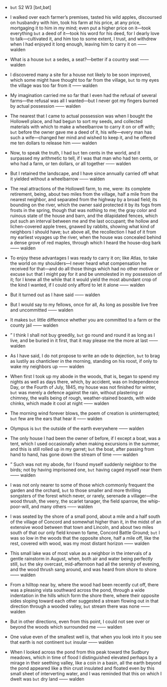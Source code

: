 - `but` S2 W3 [bʌt,bət]



-  I walked over each farmer’s premises, tasted his wild apples, discoursed on husbandry with him, took his farm at his price, at any price, mortgaging it to him in my mind; even put a higher price on it﻿—took everything `but` a deed of it﻿—took his word for his deed, for I dearly love to talk﻿—cultivated it, and him too to some extent, I trust, and withdrew when I had enjoyed it long enough, leaving him to carry it on —— walden

-  What is a house `but` a sedes, a seat?﻿—better if a country seat —— walden

-  I discovered many a site for a house not likely to be soon improved, which some might have thought too far from the village, `but` to my eyes the village was too far from it —— walden

- My imagination carried me so far that I even had the refusal of several farms﻿—the refusal was all I wanted﻿—but I never got my fingers burned by actual possession —— walden

-  The nearest that I came to actual possession was when I bought the Hollowell place, and had begun to sort my seeds, and collected materials with which to make a wheelbarrow to carry it on or off with; `but` before the owner gave me a deed of it, his wife﻿—every man has such a wife﻿—changed her mind and wished to keep it, and he offered me ten dollars to release him —— walden

-  Now, to speak the truth, I had `but` ten cents in the world, and it surpassed my arithmetic to tell, if I was that man who had ten cents, or who had a farm, or ten dollars, or all together —— walden

-  But I retained the landscape, and I have since annually carried off what it yielded without a wheelbarrow —— walden

- The real attractions of the Hollowell farm, to me, were: its complete retirement, being, about two miles from the village, half a mile from the nearest neighbor, and separated from the highway by a broad field; its bounding on the river, which the owner said protected it by its fogs from frosts in the spring, though that was nothing to me; the gray color and ruinous state of the house and barn, and the dilapidated fences, which put such an interval between me and the last occupant; the hollow and lichen-covered apple trees, gnawed by rabbits, showing what kind of neighbors I should have; `but` above all, the recollection I had of it from my earliest voyages up the river, when the house was concealed behind a dense grove of red maples, through which I heard the house-dog bark —— walden

-  To enjoy these advantages I was ready to carry it on; like Atlas, to take the world on my shoulders﻿—I never heard what compensation he received for that﻿—and do all those things which had no other motive or excuse `but` that I might pay for it and be unmolested in my possession of it; for I knew all the while that it would yield the most abundant crop of the kind I wanted, if I could only afford to let it alone —— walden

-  But it turned out as I have said —— walden

-  But I would say to my fellows, once for all, As long as possible live free and uncommitted —— walden

-  It makes `but` little difference whether you are committed to a farm or the county jail —— walden

- ” I think I shall not buy greedily, `but` go round and round it as long as I live, and be buried in it first, that it may please me the more at last —— walden

-  As I have said, I do not propose to write an ode to dejection, `but` to brag as lustily as chanticleer in the morning, standing on his roost, if only to wake my neighbors up —— walden

- When first I took up my abode in the woods, that is, began to spend my nights as well as days there, which, by accident, was on Independence Day, or the Fourth of July, 1845, my house was not finished for winter, `but` was merely a defence against the rain, without plastering or chimney, the walls being of rough, weather-stained boards, with wide chinks, which made it cool at night —— walden

-  The morning wind forever blows, the poem of creation is uninterrupted; `but` few are the ears that hear it —— walden

-  Olympus is `but` the outside of the earth everywhere —— walden

- The only house I had been the owner of before, if I except a boat, was a tent, which I used occasionally when making excursions in the summer, and this is still rolled up in my garret; `but` the boat, after passing from hand to hand, has gone down the stream of time —— walden

- ” Such was not my abode, for I found myself suddenly neighbor to the birds; not by having imprisoned one, `but` having caged myself near them —— walden

-  I was not only nearer to some of those which commonly frequent the garden and the orchard, `but` to those smaller and more thrilling songsters of the forest which never, or rarely, serenade a villager﻿—the wood thrush, the veery, the scarlet tanager, the field sparrow, the whip-poor-will, and many others —— walden

- I was seated by the shore of a small pond, about a mile and a half south of the village of Concord and somewhat higher than it, in the midst of an extensive wood between that town and Lincoln, and about two miles south of that our only field known to fame, Concord Battle Ground; `but` I was so low in the woods that the opposite shore, half a mile off, like the rest, covered with wood, was my most distant horizon —— walden

- This small lake was of most value as a neighbor in the intervals of a gentle rainstorm in August, when, both air and water being perfectly still, `but` the sky overcast, mid-afternoon had all the serenity of evening, and the wood thrush sang around, and was heard from shore to shore —— walden

-  From a hilltop near by, where the wood had been recently cut off, there was a pleasing vista southward across the pond, through a wide indentation in the hills which form the shore there, where their opposite sides sloping toward each other suggested a stream flowing out in that direction through a wooded valley, `but` stream there was none —— walden

-  But in other directions, even from this point, I could not see over or beyond the woods which surrounded me —— walden

-  One value even of the smallest well is, that when you look into it you see that earth is not continent `but` insular —— walden

-  When I looked across the pond from this peak toward the Sudbury meadows, which in time of flood I distinguished elevated perhaps by a mirage in their seething valley, like a coin in a basin, all the earth beyond the pond appeared like a thin crust insulated and floated even by this small sheet of interverting water, and I was reminded that this on which I dwelt was `but` dry land —— walden